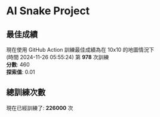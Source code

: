 
# AI Snake Project

## **最佳成績**
現在使用 GitHub Action 訓練最佳成績為在 10x10 的地圖情況下  
(時間 2024-11-26 05:55:24) 第 **978** 次訓練  
**分數**: 460  
**探索值**: 0.01

## 總訓練次數
現在已經訓練了: **226000** 次
